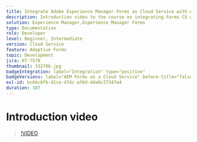 ```yaml
---
title: Integrate Adobe Experience Manager Forms as Cloud Service with Acrobat Sign
description: Introduction video to the course on integrating Forms CS with Acrobat Sign
solution: Experience Manager,Experience Manager Forms
type: Documentation
role: Developer
level: Beginner, Intermediate
version: Cloud Service
feature: Adaptive Forms
topic: Development
jira: KT-7578
thumbnail: 332706.jpg
badgeIntegration: label="Integration" type="positive"
badgeVersions: label="AEM Forms as a Cloud Service" before-title="false"
exl-id: bc66c8fb-d1ce-47dc-af6d-dda0c37347e4
duration: 107
---
```

# Introduction video


>[!VIDEO](https://video.tv.adobe.com/v/332706?quality=12&learn=on)
